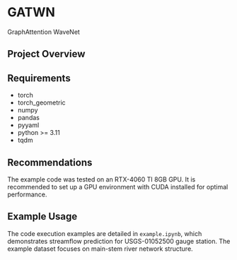 # GATWN
GraphAttention WaveNet

## Project Overview




## Requirements
- torch
- torch_geometric
- numpy
- pandas
- pyyaml
- python >= 3.11
- tqdm

## Recommendations
The example code was tested on an RTX-4060 TI 8GB GPU. It is recommended to set up a GPU environment with CUDA installed for optimal performance.

## Example Usage
The code execution examples are detailed in `example.ipynb`, which demonstrates streamflow prediction for USGS-01052500 gauge station. The example dataset focuses on main-stem river network structure.

